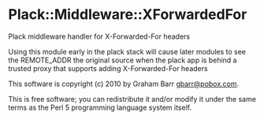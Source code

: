 # Plack::Middleware::XForwardedFor

Plack middleware handler for X-Forwarded-For headers

Using this module early in the plack stack will cause later modules
to see the REMOTE_ADDR the original source when the plack app is
behind a trusted proxy that supports adding X-Forwarded-For headers

This software is copyright (c) 2010 by Graham Barr <gbarr@pobox.com>.
    
This is free software; you can redistribute it and/or modify it under
the same terms as the Perl 5 programming language system itself.
